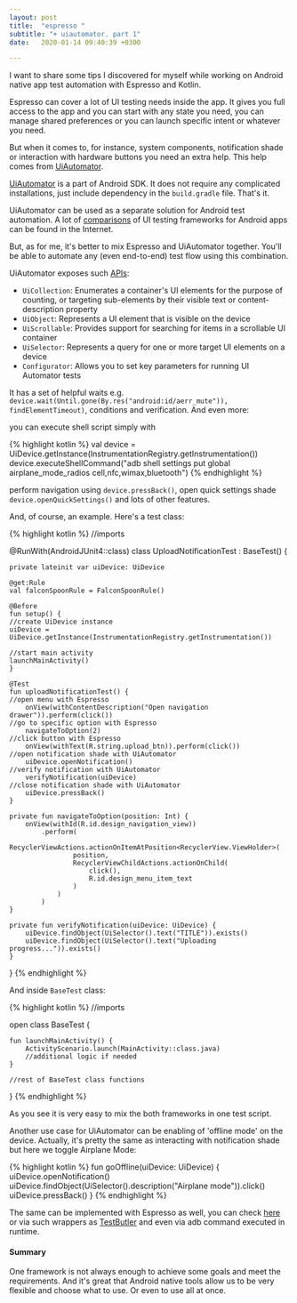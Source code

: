 ```yaml
---
layout: post
title:  "espresso "
subtitle: "+ uiautomator. part 1"
date:   2020-01-14 09:40:39 +0300

---
```


I want to share some tips I discovered for myself while working on Android native app test automation with Espresso and Kotlin. 

Espresso can cover a lot of UI testing needs inside the app. It gives you full access to the app and you can start with any state you need, 
you can manage shared preferences or you can launch specific intent or whatever you need. 

But when it comes to, for instance, system components, notification shade or interaction with hardware buttons you need an extra help. 
This help comes from [UiAutomator][ui_a].

[UiAutomator][ui_a] is a part of Android SDK. It does not require any complicated installations, just include dependency in the ```build.gradle``` file. That's it.
 
UiAutomator can be used as a separate solution for Android test automation. 
A lot of [comparisons][a_ui_frameworks] of UI testing frameworks for Android apps can be found in the Internet. 

But, as for me, it's better to mix Espresso and UiAutomator together. You'll be able to automate any (even end-to-end) test flow using this combination.

UiAutomator exposes such [APIs][api]:

* ```UiCollection```: Enumerates a container's UI elements for the purpose of counting, or targeting sub-elements by their visible text or content-description property
* ```UiObject```: Represents a UI element that is visible on the device
* ```UiScrollable```: Provides support for searching for items in a scrollable UI container
* ```UiSelector```: Represents a query for one or more target UI elements on a device
* ```Configurator```: Allows you to set key parameters for running UI Automator tests

It has a set of helpful waits e.g. ```device.wait(Until.gone(By.res("android:id/aerr_mute")), findElementTimeout)```, 
conditions and verification. And even more:

you can execute shell script simply with

{% highlight kotlin %}
    val device = UiDevice.getInstance(InstrumentationRegistry.getInstrumentation())
    device.executeShellCommand("adb shell settings put global airplane_mode_radios cell,nfc,wimax,bluetooth")
{% endhighlight %}

perform navigation using ```device.pressBack()```, open quick settings shade ```device.openQuickSettings()``` and lots of other features.

And, of course, an example. Here's a test class:

{% highlight kotlin %}
//imports

@RunWith(AndroidJUnit4::class)
class UploadNotificationTest : BaseTest() {

    private lateinit var uiDevice: UiDevice
    
    @get:Rule
    val falconSpoonRule = FalconSpoonRule()
    
    @Before
    fun setup() {
    //create UiDevice instance
    uiDevice = UiDevice.getInstance(InstrumentationRegistry.getInstrumentation())
    
    //start main activity
    launchMainActivity()
    }
    
    @Test
    fun uploadNotificationTest() {
    //open menu with Espresso
        onView(withContentDescription("Open navigation drawer")).perform(click())
    //go to specific option with Espresso   
        navigateToOption(2)
    //click button with Espresso    
        onView(withText(R.string.upload_btn)).perform(click())
    //open notification shade with UiAutomator    
        uiDevice.openNotification()
    //verify notification with UiAutomator      
        verifyNotification(uiDevice)
    //close notification shade with UiAutomator      
        uiDevice.pressBack()
    }
    
    private fun navigateToOption(position: Int) {
        onView(withId(R.id.design_navigation_view))
            .perform(
                RecyclerViewActions.actionOnItemAtPosition<RecyclerView.ViewHolder>(
                    position,
                    RecyclerViewChildActions.actionOnChild(
                        click(),
                        R.id.design_menu_item_text
                    )
                )
            )
    }
    
    private fun verifyNotification(uiDevice: UiDevice) {
        uiDevice.findObject(UiSelector().text("TITLE")).exists()
        uiDevice.findObject(UiSelector().text("Uploading progress...")).exists()
    }
    
}
{% endhighlight %}

And inside ```BaseTest``` class:

{% highlight kotlin %}
//imports

open class BaseTest {

    fun launchMainActivity() {
        ActivityScenario.launch(MainActivity::class.java)
        //additional logic if needed
    }
    
    //rest of BaseTest class functions
}
{% endhighlight %}

As you see it is very easy to mix the both frameworks in one test script.

Another use case for UiAutomator can be enabling of 'offline mode' on the device. Actually, 
it's pretty the same as interacting with notification shade but here we toggle Airplane Mode:

{% highlight kotlin %}
    fun goOffline(uiDevice: UiDevice) {
        uiDevice.openNotification()
        uiDevice.findObject(UiSelector().description("Airplane mode")).click()
        uiDevice.pressBack()
    }
{% endhighlight %}

The same can be implemented with Espresso as well, you can check [here][espresso_offline_mode] or via such wrappers as [TestButler][testbutler] and even via adb command executed in runtime.


#### Summary

One framework is not always enough to achieve some goals and meet the requirements. 
And it's great that Android native tools allow us to be very flexible and choose what to use. Or even to use all at once.



[ui_a]: https://developer.android.com/training/testing/ui-automator
[a_ui_frameworks]: https://proandroiddev.com/android-ui-testing-frameworks-b0b52187ceb
[api]: https://developer.android.com/training/testing/ui-automator#ui-automator-apis
[espresso_offline_mode]: https://letsno.wordpress.com/2016/03/29/automating-offline-scenarios-using-android-espresso/
[testbutler]: https://github.com/linkedin/test-butler
